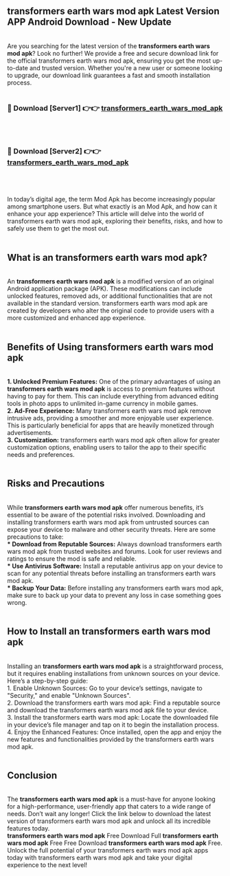 ## transformers earth wars mod apk Latest Version APP Android Download - New Update
<br>
Are you searching for the latest version of the <strong>transformers earth wars mod apk</strong>? Look no further! We provide a free and secure download link for the official transformers earth wars mod apk, ensuring you get the most up-to-date and trusted version. Whether you're a new user or someone looking to upgrade, our download link guarantees a fast and smooth installation process.
<br>
<br>
<h3>🔴 Download [Server1] 👉👉 <a href="https://modyolo.store/transformers+earth+wars+mod+apk">transformers_earth_wars_mod_apk</a></h3><br>
<br>
<h3>🔴 Download [Server2] 👉👉 <a href="https://modyolo.store/transformers+earth+wars+mod+apk">transformers_earth_wars_mod_apk</a></h3><br>
<br>
<br>
In today’s digital age, the term Mod Apk has become increasingly popular among smartphone users. But what exactly is an Mod Apk, and how can it enhance your app experience? This article will delve into the world of transformers earth wars mod apk, exploring their benefits, risks, and how to safely use them to get the most out.
<br>
<br>
<h2>What is an transformers earth wars mod apk?</h2>
<br>
An <strong>transformers earth wars mod apk</strong> is a modified version of an original Android application package (APK). These modifications can include unlocked features, removed ads, or additional functionalities that are not available in the standard version. transformers earth wars mod apk are created by developers who alter the original code to provide users with a more customized and enhanced app experience.
<br>
<br>
<h2>Benefits of Using transformers earth wars mod apk</h2>
<br>
<strong> 1. Unlocked Premium Features:</strong> One of the primary advantages of using an <strong>transformers earth wars mod apk</strong> is access to premium features without having to pay for them. This can include everything from advanced editing tools in photo apps to unlimited in-game currency in mobile games.
<br>
<strong> 2. Ad-Free Experience:</strong> Many transformers earth wars mod apk remove intrusive ads, providing a smoother and more enjoyable user experience. This is particularly beneficial for apps that are heavily monetized through advertisements.
<br>
<strong> 3. Customization:</strong> transformers earth wars mod apk often allow for greater customization options, enabling users to tailor the app to their specific needs and preferences.
<br>
<br>
<h2>Risks and Precautions</h2>
<br>
While <strong>transformers earth wars mod apk</strong> offer numerous benefits, it’s essential to be aware of the potential risks involved. Downloading and installing transformers earth wars mod apk from untrusted sources can expose your device to malware and other security threats. Here are some precautions to take:
<br>
<strong> * Download from Reputable Sources:</strong> Always download transformers earth wars mod apk from trusted websites and forums. Look for user reviews and ratings to ensure the mod is safe and reliable.
<br>
<strong> * Use Antivirus Software:</strong> Install a reputable antivirus app on your device to scan for any potential threats before installing an transformers earth wars mod apk.
<br>
<strong> * Backup Your Data:</strong> Before installing any transformers earth wars mod apk, make sure to back up your data to prevent any loss in case something goes wrong.
<br>
<br>
<h2>How to Install an transformers earth wars mod apk</h2>
<br>
Installing an <strong>transformers earth wars mod apk</strong> is a straightforward process, but it requires enabling installations from unknown sources on your device. Here’s a step-by-step guide:
<br>
 1. Enable Unknown Sources: Go to your device’s settings, navigate to "Security," and enable "Unknown Sources".
<br>
 2. Download the transformers earth wars mod apk: Find a reputable source and download the transformers earth wars mod apk file to your device.
<br>
 3. Install the transformers earth wars mod apk: Locate the downloaded file in your device’s file manager and tap on it to begin the installation process.
<br>
 4. Enjoy the Enhanced Features: Once installed, open the app and enjoy the new features and functionalities provided by the transformers earth wars mod apk.
<br>
<br>
<h2><strong>Conclusion</strong></h2>
<br>
The <strong>transformers earth wars mod apk</strong> is a must-have for anyone looking for a high-performance, user-friendly app that caters to a wide range of needs. Don’t wait any longer! Click the link below to download the latest version of transformers earth wars mod apk and unlock all its incredible features today.
<br>
<strong>transformers earth wars mod apk</strong> Free Download Full <strong>transformers earth wars mod apk</strong> Free Free Download <strong>transformers earth wars mod apk</strong> Free.
<br>
Unlock the full potential of your transformers earth wars mod apk apps today with transformers earth wars mod apk and take your digital experience to the next level!
